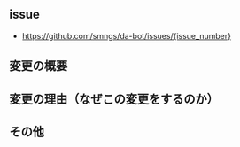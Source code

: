 ## issue
* https://github.com/smngs/da-bot/issues/{issue_number}
## 変更の概要


## 変更の理由（なぜこの変更をするのか）


## その他
